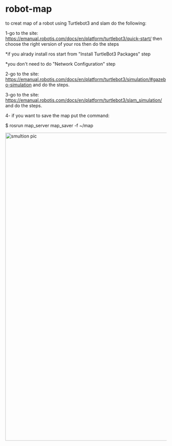 # robot-map
to creat map of a robot using Turtlebot3 and slam do the following:

1-go to the site:
https://emanual.robotis.com/docs/en/platform/turtlebot3/quick-start/ 
then choose the right version of your ros then do the steps

*if you alrady install ros start from "Install TurtleBot3 Packages" step

*you don't need to do "Network Configuration" step

2-go to the site:
https://emanual.robotis.com/docs/en/platform/turtlebot3/simulation/#gazebo-simulation
and do the steps.

3-go to the site:
https://emanual.robotis.com/docs/en/platform/turtlebot3/slam_simulation/
and do the steps.

4- if you want to save the map put the command:

$ rosrun map_server map_saver -f ~/map


<img width="960" alt="smultion pic" src="https://user-images.githubusercontent.com/85635608/123314935-d5167800-d533-11eb-847c-4ea236b7d580.png">
